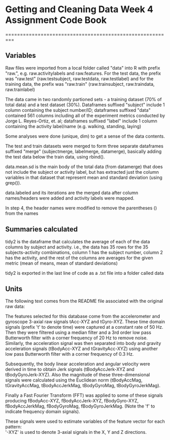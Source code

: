# Getting and Cleaning Data Week 4 Assignment Code Book
=========================================================

## Variables 

Raw files were imported from a local folder called "data" into R with prefix "raw.", e.g. raw.activitylabels and raw.features. For the test data, the prefix was "raw.test" (raw.testsubject, raw.testdata, raw.testlabel) and for the training data, the prefix was "raw.train" (raw.trainsubject, raw.traindata, raw.trainlabel)

The data came in two randomly partioned sets - a training dataset (70% of total data) and a test dataset (30%). Dataframes suffixed "subject" include 1 column containing the subject number/ID; dataframes suffixed "data" contained 561 columns including all of the experiment metrics conducted by Jorge L. Reyes-Ortiz, et. al; dataframes suffixed "label" include 1 column containing the activity label/name (e.g. walking, standing, laying)

Some analyses were done (unique, dim) to get a sense of the data contents.

The test and train datasets were merged to form three separate dataframes suffixed "merge" (subjectmerge, labelmerge, datamerge), basically adding the test data below the train data, using rbind().

data.mean.sd is the main body of the total data (from datamerge) that does not include the subject or activity label, but has extracted just the column variables in that dataset that represent mean and standard deviation (using grep()).

data.labeled and its iterations are the merged data after column names/headers were added and activity labels were mapped.

In step 4, the header names were modified to remove the parentheses () from the names


## Summaries calculated

tidy2 is the dataframe that calculates the average of each of the data columns by subject and activity. i.e., the data has 35 rows for the 35 subjects-activity combinations, column 1 has the subject number, column 2 has the activity, and the rest of the columns are averages for the given metric (mean of means, mean of standard deviations)

tidy2 is exported in the last line of code as a .txt file into a folder called data


## Units

The following text comes from the README file associated with the original raw data:


The features selected for this database come from the accelerometer and gyroscope 3-axial raw signals tAcc-XYZ and tGyro-XYZ. These time domain signals (prefix 't' to denote time) were captured at a constant rate of 50 Hz. Then they were filtered using a median filter and a 3rd order low pass Butterworth filter with a corner frequency of 20 Hz to remove noise. Similarly, the acceleration signal was then separated into body and gravity acceleration signals (tBodyAcc-XYZ and tGravityAcc-XYZ) using another low pass Butterworth filter with a corner frequency of 0.3 Hz. 

Subsequently, the body linear acceleration and angular velocity were derived in time to obtain Jerk signals (tBodyAccJerk-XYZ and tBodyGyroJerk-XYZ). Also the magnitude of these three-dimensional signals were calculated using the Euclidean norm (tBodyAccMag, tGravityAccMag, tBodyAccJerkMag, tBodyGyroMag, tBodyGyroJerkMag). 

Finally a Fast Fourier Transform (FFT) was applied to some of these signals producing fBodyAcc-XYZ, fBodyAccJerk-XYZ, fBodyGyro-XYZ, fBodyAccJerkMag, fBodyGyroMag, fBodyGyroJerkMag. (Note the 'f' to indicate frequency domain signals). 

These signals were used to estimate variables of the feature vector for each pattern:  
'-XYZ' is used to denote 3-axial signals in the X, Y and Z directions.
